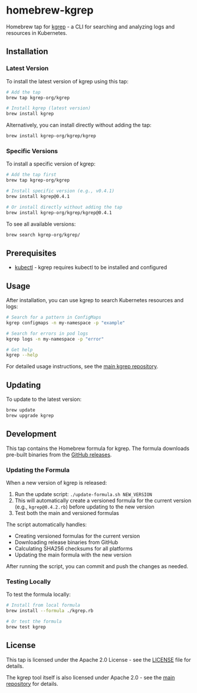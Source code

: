 # homebrew-kgrep

Homebrew tap for [kgrep](https://github.com/kgrep-org/kgrep) - a CLI for searching and analyzing logs and resources in Kubernetes.

## Installation

### Latest Version

To install the latest version of kgrep using this tap:

```bash
# Add the tap
brew tap kgrep-org/kgrep

# Install kgrep (latest version)
brew install kgrep
```

Alternatively, you can install directly without adding the tap:

```bash
brew install kgrep-org/kgrep/kgrep
```

### Specific Versions

To install a specific version of kgrep:

```bash
# Add the tap first
brew tap kgrep-org/kgrep

# Install specific version (e.g., v0.4.1)
brew install kgrep@0.4.1

# Or install directly without adding the tap
brew install kgrep-org/kgrep/kgrep@0.4.1
```

To see all available versions:

```bash
brew search kgrep-org/kgrep/
```

## Prerequisites

- [kubectl](https://kubernetes.io/docs/tasks/tools/install-kubectl/) - kgrep requires kubectl to be installed and configured

## Usage

After installation, you can use kgrep to search Kubernetes resources and logs:

```bash
# Search for a pattern in ConfigMaps
kgrep configmaps -n my-namespace -p "example"

# Search for errors in pod logs
kgrep logs -n my-namespace -p "error"

# Get help
kgrep --help
```

For detailed usage instructions, see the [main kgrep repository](https://github.com/kgrep-org/kgrep).

## Updating

To update to the latest version:

```bash
brew update
brew upgrade kgrep
```

## Development

This tap contains the Homebrew formula for kgrep. The formula downloads pre-built binaries from the [GitHub releases](https://github.com/kgrep-org/kgrep/releases).

### Updating the Formula

When a new version of kgrep is released:

1. Run the update script: `./update-formula.sh NEW_VERSION`
2. This will automatically create a versioned formula for the current version (e.g., `kgrep@0.4.2.rb`) before updating to the new version
3. Test both the main and versioned formulas

The script automatically handles:

- Creating versioned formulas for the current version
- Downloading release binaries from GitHub
- Calculating SHA256 checksums for all platforms
- Updating the main formula with the new version

After running the script, you can commit and push the changes as needed.

### Testing Locally

To test the formula locally:

```bash
# Install from local formula
brew install --formula ./kgrep.rb

# Or test the formula
brew test kgrep
```

## License

This tap is licensed under the Apache 2.0 License - see the [LICENSE](LICENSE) file for details.

The kgrep tool itself is also licensed under Apache 2.0 - see the [main repository](https://github.com/kgrep-org/kgrep) for details.
